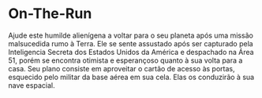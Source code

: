 # On-The-Run
Ajude este humilde alienígena a voltar para o seu planeta após uma missão malsucedida rumo à Terra. Ele se sente assustado após ser capturado pela Inteligencia Secreta dos Estados Unidos da América e despachado na Área 51, porém se encontra otimista e esperançoso quanto à sua volta para a casa. Seu plano consiste em aproveitar o cartão de acesso às portas, esquecido pelo militar da base aérea em sua cela. Elas os conduzirão à sua nave espacial. 

